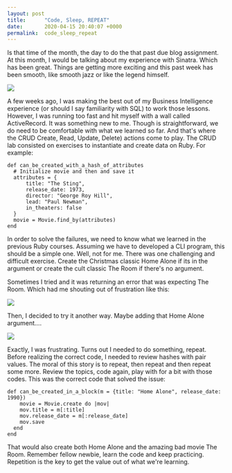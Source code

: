 ```yaml
---
layout: post
title:      "Code, Sleep, REPEAT"
date:       2020-04-15 20:40:07 +0000
permalink:  code_sleep_repeat
---
```



Is that time of the month, the day to do the that past due blog assignment. At this month, I would be talking about my experience with Sinatra. Which has been great. Things are getting more exciting and this past week has been smooth, like smooth jazz or like the legend himself. 

![](https://api.time.com/wp-content/uploads/2015/12/sinatra1.jpeg?w=800&quality=85)

A few weeks ago, I was making the best out of my Business Intelligence experience (or should I say familiarity with SQL) to work those lessons. However, I was running too fast and hit myself with a wall called ActiveRecord. It was something new to me. Though is straightforward, we do need to be comfortable with what we learned so far. And that's where the CRUD Create, Read, Update, Delete) actions come to play.  The CRUD lab consisted on exercises to instantiate and create data on Ruby. For example: 

```
def can_be_created_with_a_hash_of_attributes
  # Initialize movie and then and save it
  attributes = {
      title: "The Sting",
      release_date: 1973,
      director: "George Roy Hill",
      lead: "Paul Newman",
      in_theaters: false
  }
  movie = Movie.find_by(attributes)  
end
```

In order to solve the failures, we need to know what we learned in the previous Ruby courses. Assuming we have to developed a CLI program, this should be a simple one. Well, not for me. There was one challenging and difficult exercise. Create the Christmas classic Home Alone if its in the argument or create the cult classic The Room if there's no argument. 

Sometimes I tried and it was returning an error that was expecting The Room. Which had me shouting out of frustration like this: 

![](https://thumbor.forbes.com/thumbor/960x0/https%3A%2F%2Fblogs-images.forbes.com%2Frobcain%2Ffiles%2F2017%2F10%2FKevin-Home-Alone.jpg)

Then, I decided to try it another way. Maybe adding that Home Alone argument....

![](https://thumbs.gfycat.com/BrownWarlikeConch-size_restricted.gif)

Exactly, I was frustrating. Turns out I needed to do something, repeat. Before realizing the correct code, I needed to review hashes with pair values. The moral of this story is to repeat, then repeat and then repeat some more. Review the topics, code again, play with for a bit with those codes. This was the correct code that solved the issue:

```
def can_be_created_in_a_block(m = {title: "Home Alone", release_date: 1990})
    movie = Movie.create do |mov|
    mov.title = m[:title]  
    mov.release_date = m[:release_date]   
    mov.save 
  end	
end	
```

That would also create both Home Alone and the amazing bad movie The Room. Remember fellow newbie, learn the code and keep practicing. Repetition is the key to get the value out of what we're learning.  
